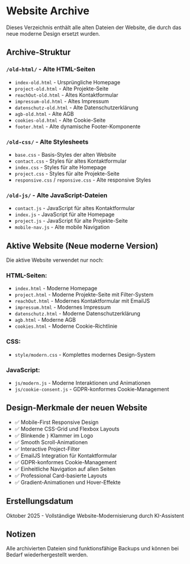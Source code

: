 # Website Archive

Dieses Verzeichnis enthält alle alten Dateien der Website, die durch das neue moderne Design ersetzt wurden.

## Archive-Struktur

### `/old-html/` - Alte HTML-Seiten
- `index-old.html` - Ursprüngliche Homepage
- `project-old.html` - Alte Projekte-Seite
- `reachOut-old.html` - Altes Kontaktformular
- `impressum-old.html` - Altes Impressum
- `datenschutz-old.html` - Alte Datenschutzerklärung
- `agb-old.html` - Alte AGB
- `cookies-old.html` - Alte Cookie-Seite
- `footer.html` - Alte dynamische Footer-Komponente

### `/old-css/` - Alte Stylesheets
- `base.css` - Basis-Styles der alten Website
- `contact.css` - Styles für altes Kontaktformular
- `index.css` - Styles für alte Homepage
- `project.css` - Styles für alte Projekte-Seite
- `responsive.css` / `reponsive.css` - Alte responsive Styles

### `/old-js/` - Alte JavaScript-Dateien
- `contact.js` - JavaScript für altes Kontaktformular
- `index.js` - JavaScript für alte Homepage
- `project.js` - JavaScript für alte Projekte-Seite
- `mobile-nav.js` - Alte mobile Navigation

## Aktive Website (Neue moderne Version)

Die aktive Website verwendet nur noch:

### HTML-Seiten:
- `index.html` - Moderne Homepage
- `project.html` - Moderne Projekte-Seite mit Filter-System
- `reachOut.html` - Modernes Kontaktformular mit EmailJS
- `impressum.html` - Modernes Impressum
- `datenschutz.html` - Moderne Datenschutzerklärung
- `agb.html` - Moderne AGB
- `cookies.html` - Moderne Cookie-Richtlinie

### CSS:
- `style/modern.css` - Komplettes modernes Design-System

### JavaScript:
- `js/modern.js` - Moderne Interaktionen und Animationen
- `js/cookie-consent.js` - GDPR-konformes Cookie-Management

## Design-Merkmale der neuen Website

- ✅ Mobile-First Responsive Design
- ✅ Moderne CSS-Grid und Flexbox Layouts
- ✅ Blinkende `}` Klammer im Logo
- ✅ Smooth Scroll-Animationen
- ✅ Interactive Project-Filter
- ✅ EmailJS Integration für Kontaktformular
- ✅ GDPR-konformes Cookie-Management
- ✅ Einheitliche Navigation auf allen Seiten
- ✅ Professional Card-basierte Layouts
- ✅ Gradient-Animationen und Hover-Effekte

## Erstellungsdatum
Oktober 2025 - Vollständige Website-Modernisierung durch KI-Assistent

## Notizen
Alle archivierten Dateien sind funktionsfähige Backups und können bei Bedarf wiederhergestellt werden.